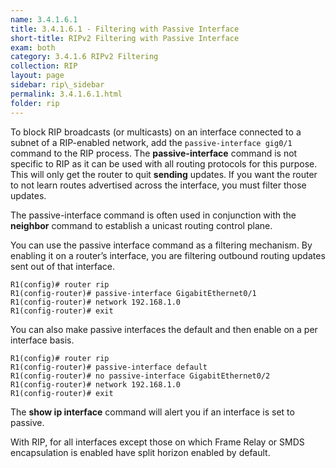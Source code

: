 ```yaml
---
name: 3.4.1.6.1
title: 3.4.1.6.1 - Filtering with Passive Interface
short-title: RIPv2 Filtering with Passive Interface
exam: both
category: 3.4.1.6 RIPv2 Filtering
collection: RIP
layout: page
sidebar: rip\_sidebar
permalink: 3.4.1.6.1.html
folder: rip
---
```

To block RIP broadcasts (or multicasts) on an interface connected to a subnet of a RIP-enabled network, add the `passive-interface gig0/1` command to the RIP process. The **passive-interface** command is not specific to RIP as it can be used with all routing protocols for this purpose.  This will only get the router to quit **sending** updates. If you want the router to not learn routes advertised across the interface, you must filter those updates.

The passive-interface command is often used in conjunction with the **neighbor** command to establish a unicast routing control plane.

You can use the passive interface command as a filtering mechanism. By enabling it on a router’s interface, you are filtering outbound routing updates sent out of that interface.

```
R1(config)# router rip
R1(config-router)# passive-interface GigabitEthernet0/1
R1(config-router)# network 192.168.1.0
R1(config-router)# exit
```
You can also make passive interfaces the default and then enable on a per interface basis.
```
R1(config)# router rip
R1(config-router)# passive-interface default
R1(config-router)# no passive-interface GigabitEthernet0/2
R1(config-router)# network 192.168.1.0
R1(config-router)# exit
```

The **show ip interface** command will alert you if an interface is set to passive.

With RIP, for all interfaces except those on which Frame Relay or SMDS encapsulation is enabled have split horizon enabled by default.